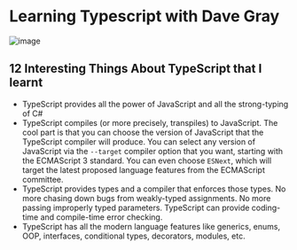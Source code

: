 ﻿# Learning Typescript with Dave Gray
![image](https://user-images.githubusercontent.com/67249759/235775160-c55d6cf3-2ab3-4637-8b33-7040e4fd3ae4.png)

## 12 Interesting Things About TypeScript that I learnt
- TypeScript provides all the power of JavaScript and all the strong-typing of C#
- TypeScript compiles (or more precisely, transpiles) to JavaScript. The cool part is that you can choose the version of JavaScript that the TypeScript compiler will produce. You can select any version of JavaScript via the `--target` compiler option that you want, starting with the ECMAScript 3 standard. You can even choose `ESNext`, which will target the latest proposed language features from the ECMAScript committee.
- TypeScript provides types and a compiler that enforces those types. No more chasing down bugs from weakly-typed assignments. No more passing improperly typed parameters. TypeScript can provide coding-time and compile-time error checking.
- TypeScript has all the modern language features like generics, enums, OOP, interfaces, conditional types, decorators, modules, etc. 
